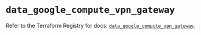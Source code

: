 # `data_google_compute_vpn_gateway`

Refer to the Terraform Registry for docs: [`data_google_compute_vpn_gateway`](https://registry.terraform.io/providers/hashicorp/google/5.13.0/docs/data-sources/compute_vpn_gateway).
